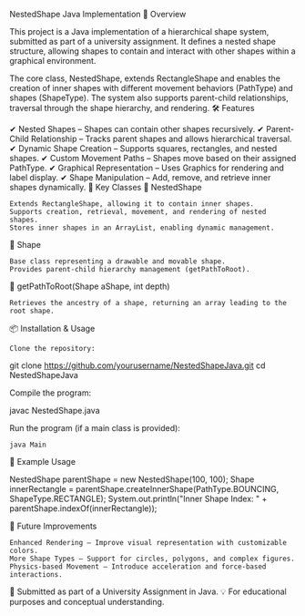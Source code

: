 NestedShape Java Implementation
📜 Overview

This project is a Java implementation of a hierarchical shape system, submitted as part of a university assignment. It defines a nested shape structure, allowing shapes to contain and interact with other shapes within a graphical environment.

The core class, NestedShape, extends RectangleShape and enables the creation of inner shapes with different movement behaviors (PathType) and shapes (ShapeType). The system also supports parent-child relationships, traversal through the shape hierarchy, and rendering.
🛠 Features

✔ Nested Shapes – Shapes can contain other shapes recursively.
✔ Parent-Child Relationship – Tracks parent shapes and allows hierarchical traversal.
✔ Dynamic Shape Creation – Supports squares, rectangles, and nested shapes.
✔ Custom Movement Paths – Shapes move based on their assigned PathType.
✔ Graphical Representation – Uses Graphics for rendering and label display.
✔ Shape Manipulation – Add, remove, and retrieve inner shapes dynamically.
📌 Key Classes
🔹 NestedShape

    Extends RectangleShape, allowing it to contain inner shapes.
    Supports creation, retrieval, movement, and rendering of nested shapes.
    Stores inner shapes in an ArrayList, enabling dynamic management.

🔹 Shape

    Base class representing a drawable and movable shape.
    Provides parent-child hierarchy management (getPathToRoot).

🔹 getPathToRoot(Shape aShape, int depth)

    Retrieves the ancestry of a shape, returning an array leading to the root shape.

📦 Installation & Usage

    Clone the repository:

git clone https://github.com/yourusername/NestedShapeJava.git
cd NestedShapeJava

Compile the program:

javac NestedShape.java

Run the program (if a main class is provided):

    java Main

🎨 Example Usage

NestedShape parentShape = new NestedShape(100, 100);
Shape innerRectangle = parentShape.createInnerShape(PathType.BOUNCING, ShapeType.RECTANGLE);
System.out.println("Inner Shape Index: " + parentShape.indexOf(innerRectangle));

🚀 Future Improvements

    Enhanced Rendering – Improve visual representation with customizable colors.
    More Shape Types – Support for circles, polygons, and complex figures.
    Physics-based Movement – Introduce acceleration and force-based interactions.

📜 Submitted as part of a University Assignment in Java.
💡 For educational purposes and conceptual understanding.
